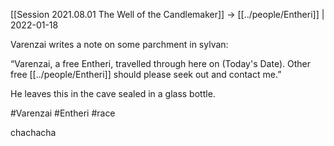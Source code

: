 ---
---

[[Session 2021.08.01 The Well of the Candlemaker]] -> [[../people/Entheri]] | 2022-01-18

Varenzai writes a note on some parchment in sylvan:

“Varenzai, a free Entheri, travelled through here on (Today's Date). Other free [[../people/Entheri]] should please seek out and contact me.”

He leaves this in the cave sealed in a glass bottle.

#Varenzai #Entheri #race

chachacha
